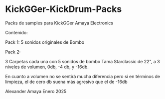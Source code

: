 # KickGGer-KickDrum-Packs
 Packs de samples para KickGGer Amaya Electronics

 Contenido:
 
 Pack 1:
 5 sonidos originales de Bombo

 Pack 2:
 
 3 Carpetas cada una con 5 sonidos de bombo Tama Starclassic de 22", a 3 niveles de volumen, 0db, -4 db, y -16db.
 
 En cuanto a volumen no se sentirá mucha diferencia pero si en términos de limpieza, el de cero db suena más agresivo que el de -16db

 Alexander Amaya Enero 2025

